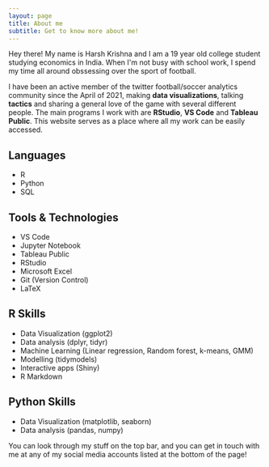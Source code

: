 ```yaml
---
layout: page
title: About me
subtitle: Get to know more about me!
---
```


Hey there! My name is Harsh Krishna and I am a 19 year old college student studying economics in India. When I'm not busy with school work, I spend my time all around obssessing over the sport of football. 

I have been an active member of the twitter football/soccer analytics community since the April of 2021, making **data visualizations**, talking **tactics** and sharing a general love of the game with several different people. The main programs I work with are **RStudio**, **VS Code** and **Tableau Public**. This website serves as a place where all my work can be easily accessed.

## Languages

- R
- Python
- SQL

## Tools & Technologies

- VS Code
- Jupyter Notebook
- Tableau Public
- RStudio
- Microsoft Excel
- Git (Version Control)
- LaTeX

## R Skills

- Data Visualization (ggplot2)
- Data analysis (dplyr, tidyr)
- Machine Learning (Linear regression, Random forest, k-means, GMM)
- Modelling (tidymodels)
- Interactive apps (Shiny)
- R Markdown

## Python Skills

- Data Visualization (matplotlib, seaborn)
- Data analysis (pandas, numpy)

You can look through my stuff on the top bar, and you can get in touch with me at any of my social media accounts listed at the bottom of the page!
